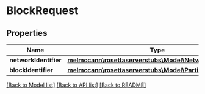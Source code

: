# BlockRequest

## Properties
Name | Type | Description | Notes
------------ | ------------- | ------------- | -------------
**networkIdentifier** | [**melmccann\rosettaserverstubs\Model\NetworkIdentifier**](NetworkIdentifier.md) |  | 
**blockIdentifier** | [**melmccann\rosettaserverstubs\Model\PartialBlockIdentifier**](PartialBlockIdentifier.md) |  | 

[[Back to Model list]](../README.md#documentation-for-models) [[Back to API list]](../README.md#documentation-for-api-endpoints) [[Back to README]](../README.md)


